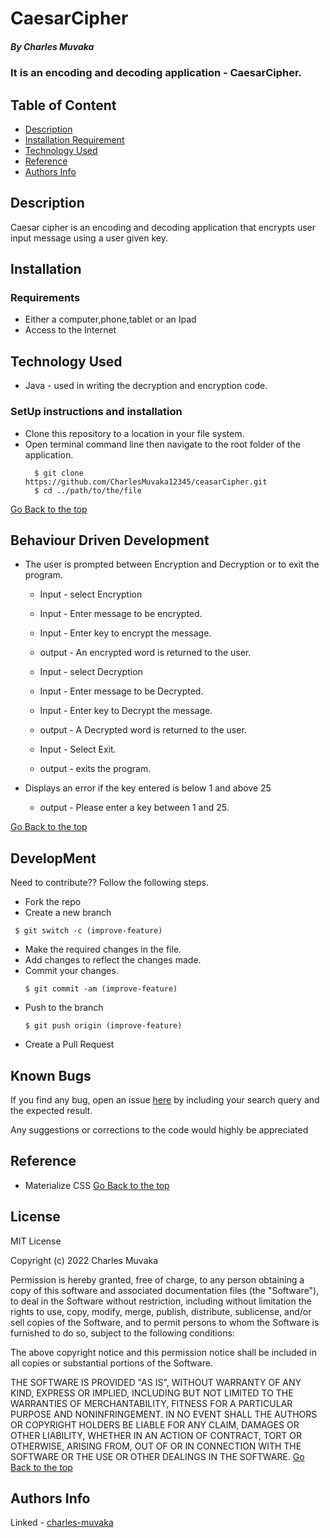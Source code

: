 # CaesarCipher
##### By Charles Muvaka
### It is an encoding and decoding application - CaesarCipher.
## Table of Content
+ [Description](#description)
+ [Installation Requirement](#Installation)
+ [Technology Used](#technology-used)
+ [Reference](#reference)
+ [Authors Info](#author-Info)
## Description
 <p>Caesar cipher is an encoding and decoding application that encrypts user input message using a user given key.</p>

## Installation
### Requirements
* Either a computer,phone,tablet or an Ipad
* Access to the Internet
## Technology Used
* Java - used in writing the decryption and encryption code.
### SetUp instructions and installation
* Clone this repository to a location in your file system.
* Open terminal command line then navigate to the root folder of the application.
  ```
    $ git clone  https://github.com/CharlesMuvaka12345/ceasarCipher.git
    $ cd ../path/to/the/file
  
   ```
[Go Back to the top](#CaesarCipher)
## Behaviour Driven Development
* The user is prompted between Encryption and Decryption or to exit the program.
    * Input - select Encryption
    * Input - Enter message to be encrypted.
    * Input - Enter key to encrypt the message.
    * output - An encrypted word is returned to the user.

    * Input - select Decryption
    * Input - Enter message to be Decrypted.
    * Input - Enter key to Decrypt the message.
    * output - A Decrypted word is returned to the user.

    * Input - Select Exit.
    * output - exits the program.
  
* Displays an error if the key entered is below 1 and above 25
    * output - Please enter a key between 1 and 25.



[Go Back to the top](#CaesarCipher)
## DevelopMent
 <p> Need to contribute?? Follow the following steps.</p>

* Fork the repo
* Create a new branch
 ```
  $ git switch -c (improve-feature)
  ```
* Make the required changes in the file.
* Add changes to reflect the changes made.
* Commit your changes.
  ```
  $ git commit -am (improve-feature)
  ```
* Push to the branch
  ```
  $ git push origin (improve-feature)
   ```
* Create a Pull Request

## Known Bugs
 <p>If you find any bug, open an issue <a href="https://github.com/CharlesMuvaka12345/ceasarCipher/issues">here</a> by including your search query and the expected result.</p>
 <p>Any suggestions or corrections to the code would highly be appreciated</p>

## Reference
* Materialize CSS
  [Go Back to the top](#CaesarCipher)

## License
MIT License

Copyright (c) 2022 Charles Muvaka

Permission is hereby granted, free of charge, to any person obtaining a copy
of this software and associated documentation files (the "Software"), to deal
in the Software without restriction, including without limitation the rights
to use, copy, modify, merge, publish, distribute, sublicense, and/or sell
copies of the Software, and to permit persons to whom the Software is
furnished to do so, subject to the following conditions:

The above copyright notice and this permission notice shall be included in all
copies or substantial portions of the Software.

THE SOFTWARE IS PROVIDED "AS IS", WITHOUT WARRANTY OF ANY KIND, EXPRESS OR
IMPLIED, INCLUDING BUT NOT LIMITED TO THE WARRANTIES OF MERCHANTABILITY,
FITNESS FOR A PARTICULAR PURPOSE AND NONINFRINGEMENT. IN NO EVENT SHALL THE
AUTHORS OR COPYRIGHT HOLDERS BE LIABLE FOR ANY CLAIM, DAMAGES OR OTHER
LIABILITY, WHETHER IN AN ACTION OF CONTRACT, TORT OR OTHERWISE, ARISING FROM,
OUT OF OR IN CONNECTION WITH THE SOFTWARE OR THE USE OR OTHER DEALINGS IN THE
SOFTWARE.
[Go Back to the top](#Caesarcipher)
## Authors Info
Linked - [charles-muvaka](https://ke.linkedin.com/in/charles-muvaka-bb958910a)
